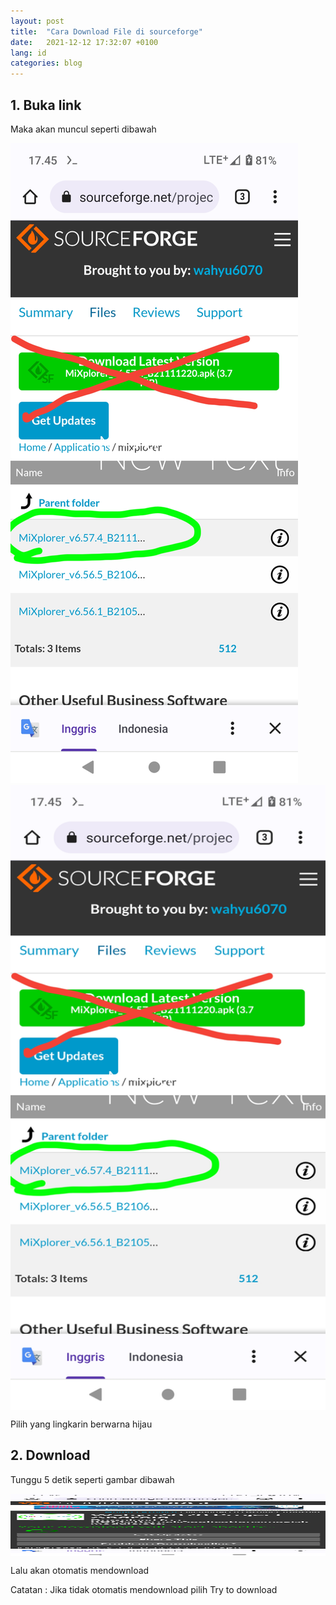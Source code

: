 ```yaml
---
layout: post
title:  "Cara Download File di sourceforge"
date:   2021-12-12 17:32:07 +0100
lang: id
categories: blog
---
```



<h2>1. Buka link</h2>
<p>Maka akan muncul seperti dibawah</p>
<img src="https://github.com/wahyu6070/Cloud/raw/main/blog/12-12-2021/20211212_175538.jpg" class="img-fluid" alt="...">
<img class="IMAGE" src="https://github.com/wahyu6070/Cloud/raw/main/blog/12-12-2021/20211212_175538.jpg" style="width:700px;height:1000px;" align="center">
<p>Pilih yang lingkarin berwarna hijau</p>
<h2>2. Download</h2>
<p>Tunggu 5 detik seperti gambar dibawah</p>
<img class="IMAGE" src="https://github.com/wahyu6070/Cloud/raw/main/blog/12-12-2021/Screenshot_20211212-174552_Chrome.png" style="width:700px;height:100px;" align="center">
<p>Lalu akan otomatis mendownload</p>
<p>Catatan : Jika tidak otomatis mendownload pilih Try to download</p>

